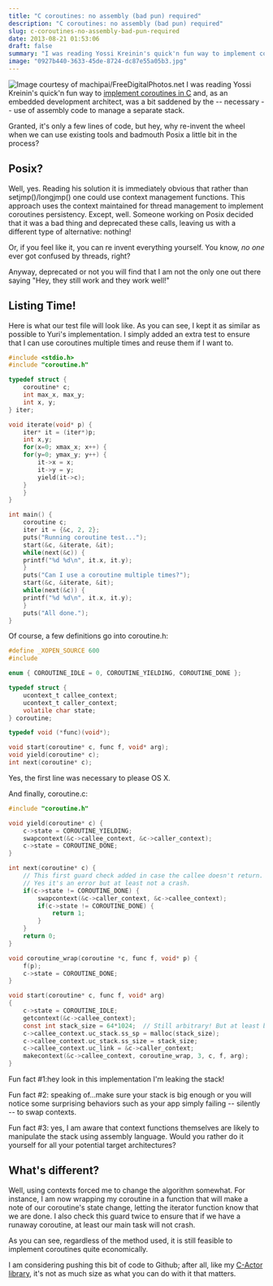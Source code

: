 ```yaml
---
title: "C coroutines: no assembly (bad pun) required"
description: "C coroutines: no assembly (bad pun) required"
slug: c-coroutines-no-assembly-bad-pun-required
date: 2013-08-21 01:53:06
draft: false
summary: "I was reading Yossi Kreinin's quick'n fun way to implement coroutines in C and, as an embedded development architect, was a bit saddened by the -- necessary -- use of assembly code to manage a separate stack."
image: "0927b440-3633-45de-8724-dc87e55a05b3.jpg"
---
```



![Image courtesy of machipai/FreeDigitalPhotos.net](/images/ID-100181779.jpg) I was reading Yossi Kreinin's quick'n fun way to [implement coroutines in C](http://www.embeddedrelated.com/showarticle/455.php) and, as an embedded
development architect, was a bit saddened by the -- necessary -- use of
assembly code to manage a separate stack.

Granted, it's only a few lines of code, but hey, why re-invent the wheel when
we can use existing tools and badmouth Posix a little bit in the process?

## Posix?

Well, yes. Reading his solution it is immediately obvious that rather than
setjmp()/longjmp() one could use context management functions. This approach
uses the context maintained for thread management to implement coroutines
persistency. Except, well. Someone working on Posix decided that it was a bad
thing and deprecated these calls, leaving us with a different type of
alternative: nothing!

Or, if you feel like it, you can re invent everything yourself. You know, *no
one* ever got confused by threads, right?

Anyway, deprecated or not you will find that I am not the only one out there
saying "Hey, they still work and they work well!"

## Listing Time!

Here is what our test file will look like. As you can see, I kept it as
similar as possible to Yuri's implementation. I simply added an extra test to
ensure that I can use coroutines multiple times and reuse them if I want to.

```c
#include <stdio.h>
#include "coroutine.h"

typedef struct {
    coroutine* c;
    int max_x, max_y;
    int x, y;
} iter;

void iterate(void* p) {
    iter* it = (iter*)p;
    int x,y;
    for(x=0; xmax_x; x++) {
    for(y=0; ymax_y; y++) {
        it->x = x;
        it->y = y;
        yield(it->c);
    }
    }
}

int main() {
    coroutine c;
    iter it = {&c, 2, 2};
    puts("Running coroutine test...");
    start(&c, &iterate, &it);
    while(next(&c)) {
    printf("%d %d\n", it.x, it.y);
    }
    puts("Can I use a coroutine multiple times?");
    start(&c, &iterate, &it);
    while(next(&c)) {
    printf("%d %d\n", it.x, it.y);
    }
    puts("All done.");
}
```

Of course, a few definitions go into coroutine.h:

```h
#define _XOPEN_SOURCE 600
#include 

enum { COROUTINE_IDLE = 0, COROUTINE_YIELDING, COROUTINE_DONE };

typedef struct {
    ucontext_t callee_context;
    ucontext_t caller_context;
    volatile char state;
} coroutine;

typedef void (*func)(void*);

void start(coroutine* c, func f, void* arg);
void yield(coroutine* c);
int next(coroutine* c);
```

Yes, the first line was necessary to please OS X.

And finally, coroutine.c:

```c
#include "coroutine.h"

void yield(coroutine* c) {
    c->state = COROUTINE_YIELDING;
    swapcontext(&c->callee_context, &c->caller_context);
    c->state = COROUTINE_DONE;
}

int next(coroutine* c) {
    // This first guard check added in case the callee doesn't return.
    // Yes it's an error but at least not a crash.
    if(c->state != COROUTINE_DONE) {
        swapcontext(&c->caller_context, &c->callee_context);
        if(c->state != COROUTINE_DONE) {
            return 1;
        }
    }
    return 0;
}

void coroutine_wrap(coroutine *c, func f, void* p) {
    f(p);
    c->state = COROUTINE_DONE;
}

void start(coroutine* c, func f, void* arg)
{
    c->state = COROUTINE_IDLE;
    getcontext(&c->callee_context);
    const int stack_size = 64*1024;  // Still arbitrary! But at least big enough...
    c->callee_context.uc_stack.ss_sp = malloc(stack_size);
    c->callee_context.uc_stack.ss_size = stack_size;
    c->callee_context.uc_link = &c->caller_context;
    makecontext(&c->callee_context, coroutine_wrap, 3, c, f, arg);
}
```

Fun fact #1:hey look in this implementation I'm leaking the stack!

Fun fact #2: speaking of...make sure your stack is big enough or you will
notice some surprising behaviors such as your app simply failing -- silently
-- to swap contexts.

Fun fact #3: yes, I am aware that context functions themselves are likely to
manipulate the stack using assembly language. Would you rather do it yourself
for all your potential target architectures?

## What's different?

Well, using contexts forced me to change the algorithm somewhat. For instance,
I am now wrapping my coroutine in a function that will make a note of our
coroutine's state change, letting the iterator function know that we are done.
I also check this guard twice to ensure that if we have a runaway coroutine,
at least our main task will not crash.

As you can see, regardless of the method used, it is still feasible to
implement coroutines quite economically.

I am considering pushing this bit of code to Github; after all, like my
[C-Actor library](https://github.com/Fusion/CActor), it's not as much size as
what you can do with it that matters.

